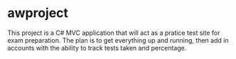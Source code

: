 # awproject
This project is a C# MVC application that will act as a pratice test site for exam preparation.
The plan is to get everything up and running, then add in accounts with the ability to track tests taken and percentage.
